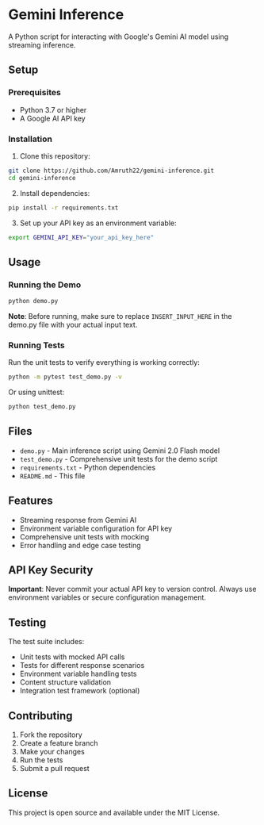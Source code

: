 # Gemini Inference

A Python script for interacting with Google's Gemini AI model using streaming inference.

## Setup

### Prerequisites
- Python 3.7 or higher
- A Google AI API key

### Installation

1. Clone this repository:
```bash
git clone https://github.com/Amruth22/gemini-inference.git
cd gemini-inference
```

2. Install dependencies:
```bash
pip install -r requirements.txt
```

3. Set up your API key as an environment variable:
```bash
export GEMINI_API_KEY="your_api_key_here"
```

## Usage

### Running the Demo

```bash
python demo.py
```

**Note**: Before running, make sure to replace `INSERT_INPUT_HERE` in the demo.py file with your actual input text.

### Running Tests

Run the unit tests to verify everything is working correctly:

```bash
python -m pytest test_demo.py -v
```

Or using unittest:

```bash
python test_demo.py
```

## Files

- `demo.py` - Main inference script using Gemini 2.0 Flash model
- `test_demo.py` - Comprehensive unit tests for the demo script
- `requirements.txt` - Python dependencies
- `README.md` - This file

## Features

- Streaming response from Gemini AI
- Environment variable configuration for API key
- Comprehensive unit tests with mocking
- Error handling and edge case testing

## API Key Security

**Important**: Never commit your actual API key to version control. Always use environment variables or secure configuration management.

## Testing

The test suite includes:
- Unit tests with mocked API calls
- Tests for different response scenarios
- Environment variable handling tests
- Content structure validation
- Integration test framework (optional)

## Contributing

1. Fork the repository
2. Create a feature branch
3. Make your changes
4. Run the tests
5. Submit a pull request

## License

This project is open source and available under the MIT License.